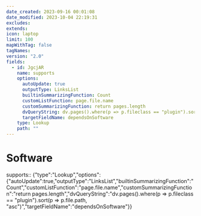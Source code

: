 ```yaml
---
date_created: 2023-09-16 00:01:08
date_modified: 2023-10-04 22:19:31
excludes: 
extends: 
icon: laptop
limit: 100
mapWithTag: false
tagNames: 
version: "2.0"
fields:
  - id: JgcjAR
    name: supports
    options:
      autoUpdate: true
      outputType: LinksList
      builtinSummarizingFunction: Count
      customListFunction: page.file.name
      customSummarizingFunction: return pages.length
      dvQueryString: dv.pages().where(p => p.fileclass == "plugin").sort(p => p.file.path, "asc")
      targetFieldName: dependsOnSoftware
    type: Lookup
    path: ""
---
```

# Software

supports:: {"type":"Lookup","options":{"autoUpdate":true,"outputType":"LinksList","builtinSummarizingFunction":"Count","customListFunction":"page.file.name","customSummarizingFunction":"return pages.length","dvQueryString":"dv.pages().where(p => p.fileclass == \"plugin\").sort(p => p.file.path, \"asc\")","targetFieldName":"dependsOnSoftware"}}
